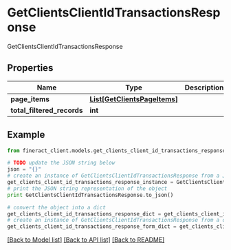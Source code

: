 # GetClientsClientIdTransactionsResponse

GetClientsClientIdTransactionsResponse

## Properties

Name | Type | Description | Notes
------------ | ------------- | ------------- | -------------
**page_items** | [**List[GetClientsPageItems]**](GetClientsPageItems.md) |  | [optional] 
**total_filtered_records** | **int** |  | [optional] 

## Example

```python
from fineract_client.models.get_clients_client_id_transactions_response import GetClientsClientIdTransactionsResponse

# TODO update the JSON string below
json = "{}"
# create an instance of GetClientsClientIdTransactionsResponse from a JSON string
get_clients_client_id_transactions_response_instance = GetClientsClientIdTransactionsResponse.from_json(json)
# print the JSON string representation of the object
print GetClientsClientIdTransactionsResponse.to_json()

# convert the object into a dict
get_clients_client_id_transactions_response_dict = get_clients_client_id_transactions_response_instance.to_dict()
# create an instance of GetClientsClientIdTransactionsResponse from a dict
get_clients_client_id_transactions_response_form_dict = get_clients_client_id_transactions_response.from_dict(get_clients_client_id_transactions_response_dict)
```
[[Back to Model list]](../README.md#documentation-for-models) [[Back to API list]](../README.md#documentation-for-api-endpoints) [[Back to README]](../README.md)


